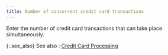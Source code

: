 ```yaml
---
title: Number of concurrent credit card transactions
---
```



Enter the number of credit card transactions that can take place simultaneously.


{:.see_also}
See also
: [Credit  Card Processing](JavaScript:RelatedTopics1.Click())<!--Metadata type="DesignerControl" startspan
<object CLASSID="clsid:ADB880A6-D8FF-11CF-9377-00AA003B7A11"
	ID=RelatedTopics1
	TYPE="application/x-oleobject">
</object>-->

<object classid="clsid:ADB880A6-D8FF-11CF-9377-00AA003B7A11" id="RelatedTopics1" type="application/x-oleobject"> 
 <param name="Command" value="Related Topics">
<param name="Window" value="second">
<param name="Item1" value="Credit Card Processing;{{site.sc_chm}}/options/payment-information/credit-card-processing/credit_card_processing.html">
</object><!--Metadata type="DesignerControl" endspan-->
